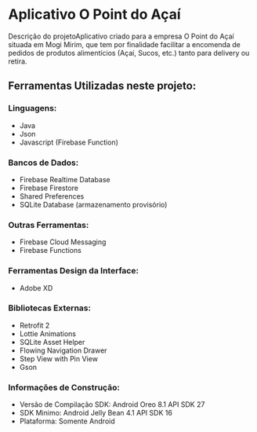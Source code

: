 # Aplicativo O Point do Açaí

Descrição do projetoAplicativo criado para a empresa O Point do Açaí situada em Mogi Mirim, que tem por finalidade facilitar a encomenda de pedidos de produtos alimentícios (Açaí, Sucos, etc.) tanto para delivery ou retira.

## Ferramentas Utilizadas neste projeto:

### Linguagens:
- Java
- Json
- Javascript (Firebase Function)

### Bancos de Dados:
- Firebase Realtime Database
- Firebase Firestore
- Shared Preferences
- SQLite Database (armazenamento provisório)

### Outras Ferramentas:
- Firebase Cloud Messaging
- Firebase Functions

### Ferramentas Design da Interface:
- Adobe XD

### Bibliotecas Externas:
- Retrofit 2
- Lottie Animations
- SQLite Asset Helper
- Flowing Navigation Drawer
- Step View with Pin View
- Gson

### Informações de Construção:
- Versão de Compilação SDK: Android Oreo 8.1 API SDK 27
- SDK Minimo: Android Jelly Bean 4.1 API SDK 16
- Plataforma: Somente Android
 
